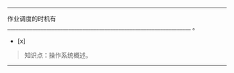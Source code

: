---
作业调度的时机有__________________________________________________________________ 。
- [x]  

> 知识点：操作系统概述。

---